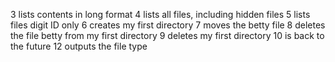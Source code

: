 3 lists contents in long format
4 lists all files, including hidden files
5 lists files digit ID only
6 creates my first directory
7 moves the betty file
8 deletes the file betty from my first directory
9 deletes my first directory
10 is back to the future
12 outputs the file type
